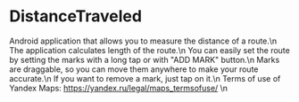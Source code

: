 # DistanceTraveled
Android application that allows you to measure the distance of a route.\n
The application calculates length of the route.\n
You can easily set the route by setting the marks with a long tap or with "ADD MARK" button.\n
Marks are draggable, so you can move them anywhere to make your route accurate.\n
If you want to remove a mark, just tap on it.\n
Terms of use of Yandex Maps: https://yandex.ru/legal/maps_termsofuse/ \n
